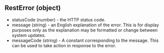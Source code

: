 ## RestError (object)
+ statusCode (number) - the HTTP status code.
+ message (string) - an English explanation of the error.  This is for display purposes only as the explanation may be formatted or change between system updates.
+ messageCode (string) - A constant corresponding to the message.  This can be used to take action in response to the error.
